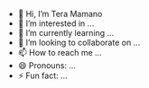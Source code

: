 - 👋 Hi, I’m Tera Mamano
- 👀 I’m interested in ...
- 🌱 I’m currently learning ...
- 💞️ I’m looking to collaborate on ...
- 📫 How to reach me ...
- 😄 Pronouns: ...
- ⚡ Fun fact: ...

<!---
terammhh223mk/terammhh223mk is a ✨ special ✨ repository because its `README.md` (this file) appears on your GitHub profile.
You can click the Preview link to take a look at your changes.
--->
